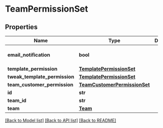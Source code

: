 # TeamPermissionSet

## Properties
Name | Type | Description | Notes
------------ | ------------- | ------------- | -------------
**email_notification** | **bool** |  | [optional] [default to True]
**template_permission** | [**TemplatePermissionSet**](TemplatePermissionSet.md) |  | [optional] 
**tweak_template_permission** | [**TemplatePermissionSet**](TemplatePermissionSet.md) |  | [optional] 
**team_customer_permission** | [**TeamCustomerPermissionSet**](TeamCustomerPermissionSet.md) |  | [optional] 
**id** | **str** |  | [optional] 
**team_id** | **str** |  | [optional] 
**team** | [**Team**](Team.md) |  | [optional] 

[[Back to Model list]](../README.md#documentation-for-models) [[Back to API list]](../README.md#documentation-for-api-endpoints) [[Back to README]](../README.md)


